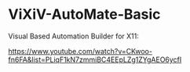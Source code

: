 # ViXiV-AutoMate-Basic
Visual Based Automation Builder for X11:

https://www.youtube.com/watch?v=CKwoo-fn6FA&list=PLiqF1kN7zmmiBC4EEpLZg1ZYgAEO6ycfI
